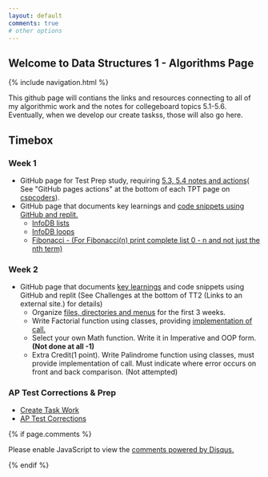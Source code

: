 ```yaml
---
layout: default
comments: true
# other options
---
```


## Welcome to Data Structures 1 - Algorithms Page

{% include navigation.html %}

This github page will contians the links and resources connecting to all of my algorithmic work and the notes for collegeboard topics 5.1-5.6. Eventually, when we develop our create taskss, those will also go here. 

## Timebox 

### Week 1
- GitHub page for Test Prep study, requiring [5.3, 5.4 notes and actions](https://krishnadevl.github.io/AlgorithmsCS3/content/5-3_5-4)( See "GitHub pages actions" at the bottom of each TPT page on [cspcoders](https://cspcoders.nighthawkcodingsociety.com/)).
- GitHub page that documents key learnings and [code snippets using GitHub and replit.](https://krishnadevl.github.io/AlgorithmsCS3/content/algorthms)
  - [InfoDB lists](https://github.com/KrishnadevL/AlgorithmsCS3/blob/0283c1696f7b8ea86265085c69de32d8bc7fad35/list.py#L11-L18)
  - [InfoDB loops](https://github.com/KrishnadevL/AlgorithmsCS3/blob/0283c1696f7b8ea86265085c69de32d8bc7fad35/list.py#L11-L18)
  - [Fibonacci - (For Fibonacci(n)  print complete list 0 - n  and not just the nth term)](https://github.com/KrishnadevL/AlgorithmsCS3/blob/0283c1696f7b8ea86265085c69de32d8bc7fad35/fibonacci.py#L1-L7)

### Week 2
 - GitHub page that documents [key learnings](https://krishnadevl.github.io/AlgorithmsCS3/content/5-5_5-6) and code snippets using GitHub and replit (See Challenges at the bottom of  TT2 (Links to an external site.) for details)
    - Organize [files, directories and menus](https://github.com/KrishnadevL/AlgorithmsCS3/blob/0a70dcef59d86ddba38dae459ac1a63a097634ec/main.py#L1-L2) for the first 3 weeks. 
    - Write Factorial function using classes, providing [implementation of call.](https://github.com/KrishnadevL/AlgorithmsCS3/blob/6d607ff98bd64fcd35ce3d73cf89c14d81743b35/Code/TT2/factorial.py#L2-L8)
    - Select your own Math function. Write it in Imperative and OOP form. **(Not done at all -1)**
    - Extra Credit(1 point).  Write Palindrome function using classes, must provide implementation of call.  Must indicate where error occurs on front and back comparison. (Not attempted)

### AP Test Corrections & Prep 
- [Create Task Work ](https://krishnadevl.github.io/AlgorithmsCS3/content/krish_create)
- [AP Test Corrections](https://krishnadevl.github.io/AlgorithmsCS3/content/testcorrections)



{% if page.comments %}

<div id="disqus_thread"></div>
<script>
    /**
    *  RECOMMENDED CONFIGURATION VARIABLES: EDIT AND UNCOMMENT THE SECTION BELOW TO INSERT DYNAMIC VALUES FROM YOUR PLATFORM OR CMS.
    *  LEARN WHY DEFINING THESE VARIABLES IS IMPORTANT: https://disqus.com/admin/universalcode/#configuration-variables    */
    /*
    var disqus_config = function () {
    this.page.url = PAGE_URL;  // Replace PAGE_URL with your page's canonical URL variable
    this.page.identifier = PAGE_IDENTIFIER; // Replace PAGE_IDENTIFIER with your page's unique identifier variable
    };
    */
    (function() { // DON'T EDIT BELOW THIS LINE
    var d = document, s = d.createElement('script');
    s.src = 'https://https-krishnadevl-github-io-algorithmscs3.disqus.com/embed.js';
    s.setAttribute('data-timestamp', +new Date());
    (d.head || d.body).appendChild(s);
    })();
</script>
<noscript>Please enable JavaScript to view the <a href="https://disqus.com/?ref_noscript">comments powered by Disqus.</a></noscript>

{% endif %}
